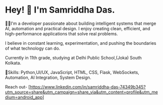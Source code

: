 # Hey! 👋 I'm Samriddha Das.

🧑‍💻I'm a developer passionate about building intelligent systems that merge AI, automation and practical design. I enjoy creating clean, efficient, and high-performance applications that solve real problems.

I believe in constant learning, experimentation, and pushing the boundaries of what technology can do.

Currently in 11th grade, studying at Delhi Public School,(Joka) South Kolkata.

💭Skills: Python,UI/UX, JavaScript, HTML, CSS, Flask, WebSockets, Automation, AI Integration, System Design.

Reach out- [https://www.linkedin.com/in/samriddha-das-74349b345?utm_source=share&utm_campaign=share_via&utm_content=profile&utm_medium=android_app]
